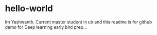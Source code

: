 # hello-world
Im Yashwanth, Current master student in ub and this readme is for github demo for Deep learning early bird prep...
